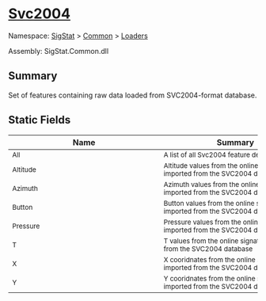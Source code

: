 # [Svc2004](./Svc2004.md)

Namespace: [SigStat]() > [Common](./../README.md) > [Loaders](./README.md)

Assembly: SigStat.Common.dll

## Summary
Set of features containing raw data loaded from SVC2004-format database.

## Static Fields

| Name | Summary | 
| --- | --- | 
| <div style="width:290px"><sub>All</sub></div>| <div style="width:290px"><sub>A list of all Svc2004 feature descriptors</sub></div>| <br>
| <div style="width:290px"><sub>Altitude</sub></div>| <div style="width:290px"><sub>Altitude values from the online signature imported from the SVC2004 database</sub></div>| <br>
| <div style="width:290px"><sub>Azimuth</sub></div>| <div style="width:290px"><sub>Azimuth values from the online signature imported from the SVC2004 database</sub></div>| <br>
| <div style="width:290px"><sub>Button</sub></div>| <div style="width:290px"><sub>Button values from the online signature imported from the SVC2004 database</sub></div>| <br>
| <div style="width:290px"><sub>Pressure</sub></div>| <div style="width:290px"><sub>Pressure values from the online signature imported from the SVC2004 database</sub></div>| <br>
| <div style="width:290px"><sub>T</sub></div>| <div style="width:290px"><sub>T values from the online signature imported from the SVC2004 database</sub></div>| <br>
| <div style="width:290px"><sub>X</sub></div>| <div style="width:290px"><sub>X cooridnates from the online signature imported from the SVC2004 database</sub></div>| <br>
| <div style="width:290px"><sub>Y</sub></div>| <div style="width:290px"><sub>Y cooridnates from the online signature imported from the SVC2004 database</sub></div>| <br>


